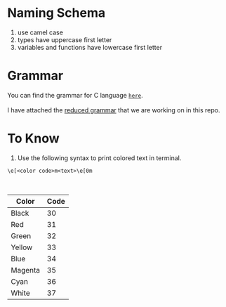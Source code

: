 # Naming Schema

1. use camel case
1. types have uppercase first letter
1. variables and functions have lowercase first letter

# Grammar
You can find the grammar for C language [`here`](https://www.lysator.liu.se/c/ANSI-C-grammar-y.html).
<br>
<br>
I have attached the [reduced grammar](./GRAMMAR.md) that we are working on in this repo.

# To Know
1. Use the following syntax to print colored text in terminal.
```
\e[<color code>m<text>\e[0m
```
<br>

| Color   | Code |
|---------|------|
| Black   | 30   |
| Red     | 31   |
| Green   | 32   |
| Yellow  | 33   |
| Blue    | 34   |
| Magenta | 35   |
| Cyan    | 36   |
| White   | 37   |
